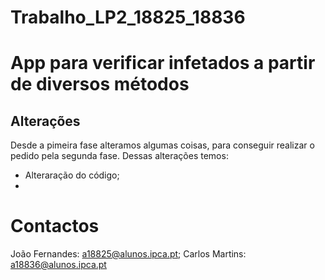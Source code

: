 # Trabalho_LP2_18825_18836
# App para verificar infetados a partir de diversos métodos
## Alterações
Desde a pimeira fase alteramos algumas coisas, para conseguir realizar o pedido pela segunda fase. Dessas alterações temos:
* Alteraração do código;
* 


# Contactos
João Fernandes: a18825@alunos.ipca.pt; Carlos Martins: a18836@alunos.ipca.pt
